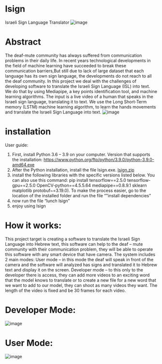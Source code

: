 # Isign
Israeli Sign Language Translator
![image](https://user-images.githubusercontent.com/62890495/179477055-fde60ce9-ad0b-479c-a3b1-933c6271fcaa.png)
# Abstract
The deaf-mute community has always suffered from communication problems in their daily life. 
In recent years technological developments in the field of machine learning have succeeded to break these communication barriers,But still due to lack of large dataset that each language has its own sign language, 
the developments do not reach to all the deaf community. 
In this project we deal with the challenges of developing software to translate the Israeli Sign Language (ISL) into text. 
We do that by using Mediapipe, a key points identification tool, and machine learning algorithms. The input is a live video of a human that speaks in the Israeli sign language, translating it to text. We use the Long Short-Term memory (LSTM) machine learning algorithm, to learn the hands movements and translate the Israeli Sign Language into text.
![image](https://user-images.githubusercontent.com/62890495/179477519-005e7cbc-9ba2-4e27-80d2-2655f4d1a972.png)
# installation
User guide:
1.	First, install Python 3.6 – 3.9 on your computer. Version that supports the installation: https://www.python.org/ftp/python/3.9.0/python-3.9.0-amd64.exe
2.	After the Python installation, install the file Isign.exe. [Isign.zip](https://github.com/meni7665/Isign/files/9130687/Isign.zip)
3.	install the following libraries with the specific versions listed below. You can also use this command: pip install tensorflow==2.5.0 tensorflow-gpu==2.5.0 OpenCV-python==4.5.5.64 mediapipe==0.8.9.1 sklearn matplotlib protobuf~=3.19.0). To make the process easier, go to the location of the installed folder and run the file “"install dependencies”
4.	now run the file “lunch Isign”
5.	enjoy using Isign
# How it works:
This project target is creating a software to translate the Israeli Sign Language into Hebrew text, this software can help to the deaf – mute community with their communication problem, they will be able to operate this software with any smart device that have camera. The system includes 2 main modes: User mode – in this mode the deaf will speak in front of the camera and the software will analyzed has signs and translated it to Hebrew text and display it on the screen.
Developer mode – to this only to the developer there is access, they can add more videos to an exciting word that the model knows to translate or to create a new file for a new word that we want to add to our model, they can shoot as many videos they want. The length of the video is fixed and be 30 frames for each video.
# Developer Mode:
![image](https://user-images.githubusercontent.com/62890495/179478233-10d9c415-b4cc-4b6f-9815-213bb60fa2d7.png)
# User Mode:
![image](https://user-images.githubusercontent.com/62890495/179478335-32001454-0a3d-4124-9b15-054cd17f64eb.png)




